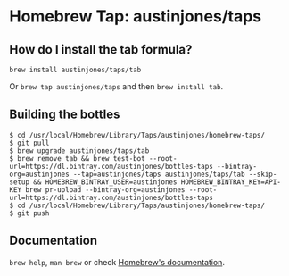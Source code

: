 # Homebrew Tap: austinjones/taps

## How do I install the tab formula?
`brew install austinjones/taps/tab`

Or `brew tap austinjones/taps` and then `brew install tab`.

## Building the bottles
```
$ cd /usr/local/Homebrew/Library/Taps/austinjones/homebrew-taps/
$ git pull
$ brew upgrade austinjones/taps/tab
$ brew remove tab && brew test-bot --root-url=https://dl.bintray.com/austinjones/bottles-taps --bintray-org=austinjones --tap=austinjones/taps austinjones/taps/tab --skip-setup && HOMEBREW_BINTRAY_USER=austinjones HOMEBREW_BINTRAY_KEY=API-KEY brew pr-upload --bintray-org=austinjones --root-url=https://dl.bintray.com/austinjones/bottles-taps
$ cd /usr/local/Homebrew/Library/Taps/austinjones/homebrew-taps/
$ git push
```

## Documentation
`brew help`, `man brew` or check [Homebrew's documentation](https://docs.brew.sh).
